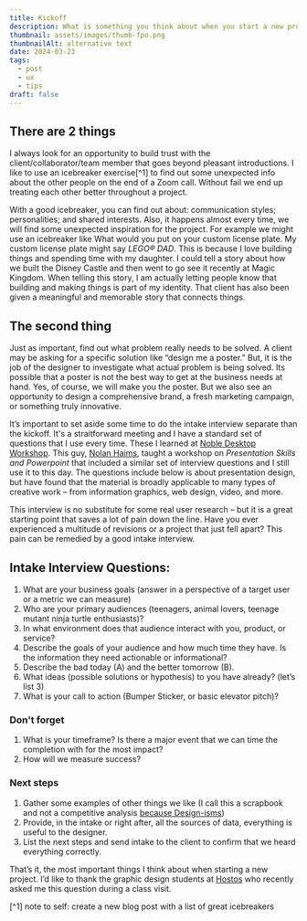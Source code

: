 ```yaml
---
title: Kickoff
description: What is something you think about when you start a new project?
thumbnail: assets/images/thumb-fpo.png
thumbnailAlt: alternative text 
date: 2024-03-23
tags:
  - post
  - ux
  - tips
draft: false
---
```

## There are 2 things

I always look for an opportunity to build trust with the client/collaborator/team member that goes beyond pleasant introductions. I like to use an icebreaker exercise[^1] to find out some unexpected info about the other people on the end of a Zoom call. Without fail we end up treating each other better throughout a project. 

With a good icebreaker, you can find out about: communication styles; personalities; and shared interests. Also, it happens almost every time, we will find some unexpected inspiration for the project. For example we might use an icebreaker like What would you put on your custom license plate. My custom license plate might say <span style="text-transform: uppercase;"><em>LEGO® DAD</em></span>. This is because I love building things and spending time with my daughter. I could tell a story about how we built the Disney Castle and then went to go see it recently at Magic Kingdom. When telling this story, I am actually letting people know that building and making things is part of my identity. That client has also been given a meaningful and memorable story that connects things.

## The second thing

Just as important, find out what problem really needs to be solved. A client may be asking for a specific solution like “design me a poster.” But, it is the job of the designer to investigate what actual problem is being solved. Its possible that a poster is not the best way to get at the business needs at hand. Yes, of course, we will make you the poster. But we also see an opportunity to design a comprehensive brand, a fresh marketing campaign, or something truly innovative. 

It’s important to set aside some time to do the intake interview separate than the kickoff. It's a straitforward meeting and I have a standard set of questions that I use every time. These I learned at [Noble Desktop Workshop](https://www.nobledesktop.com/). This guy, [Nolan Haims](https://www.nolanhaimscreative.com/), taught a workshop on *Presentation Skills and Powerpoint* that included a similar set of interview questions and I still use it to this day. The questions include below is about presentation design, but have found that the material is broadly applicable to many types of creative work – from information graphics, web design, video, and more. 

This interview is no substitute for some real user research – but it is a great starting point that saves a lot of pain down the line. Have you ever experienced a multitude of revisions or a project that just fell apart? This pain can be remedied by a good intake interview. 

## Intake Interview Questions:

1. What are your business goals (answer in a perspective of a target user or a metric we can measure)
2. Who are your primary audiences (teenagers, animal lovers, teenage mutant ninja turtle enthusiasts)?
3. In what environment does that audience interact with you, product, or service?
4. Describe the goals of your audience and how much time they have. Is the information they need actionable or informational?
5. Describe the bad today (A) and the better tomorrow (B).
6. What ideas (possible solutions or hypothesis) to you have already? (let’s list 3)
7. What is your call to action (Bumper Sticker, or basic elevator pitch)?

### Don't forget

1. What is your timeframe? Is there a major event that we can time the completion with for the most impact?
2. How will we measure success?

### Next steps

1. Gather some examples of other things we like (I call this a scrapbook and not a competitive analysis [because Design-isms](https://uxdesign.cc/poster-prompts-for-avoiding-design-isms-8be43625c482))
2. Provide, in the intake or right after, all the sources of data, everything is useful to the designer.
3. List the next steps and send intake to the client to confirm that we heard everything correctly.

That’s it, the most important things I think about when starting a new project. I’d like to thank the graphic design students at [Hostos](https://www.hostos.cuny.edu/About-Hostos/) who recently asked me this question during a class visit. 

[^1] note to self: create a new blog post with a list of great icebreakers  

